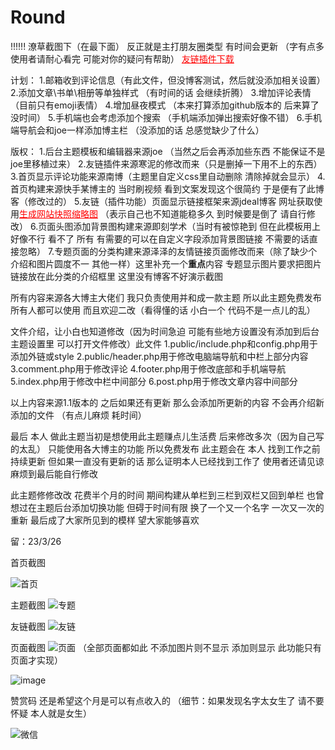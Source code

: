 # Round
!!!<style>a{color:red;}</style>!!!
潦草截图下（在最下面） 反正就是主打朋友圈类型 有时间会更新 （字有点多 使用者请耐心看完 可能对你的疑问有帮助）
<a href="https://github.com/wanfengba/links">友链插件下载</a>

计划：
1.邮箱收到评论信息（有此文件，但没博客测试，然后就没添加相关设置）
2.添加文章\书单\相册等单独样式 （有时间的话 会继续折腾）
3.增加评论表情 （目前只有emoji表情）
4.增加昼夜模式 （本来打算添加github版本的 后来算了 没时间）
5.手机端也会考虑添加个搜索 （手机端添加弹出搜索好像不错）
6.手机端导航会和joe一样添加博主栏 （没添加的话 总感觉缺少了什么）

版权：
1.后台主题模板和编辑器来源joe （当然之后会再添加些东西 不能保证不是joe里移植过来）
2.友链插件来源寒泥的修改而来（只是删掉一下用不上的东西）
3.首页显示评论功能来源南博（主题里自定义css里自动删除 清除掉就会显示）
4.首页构建来源快手某博主的 当时刷视频 看到文案发现这个很简约 于是便有了此博客（修改过的）
5.友链（插件功能）页面显示链接框架来源jdeal博客 网址获取使用<a href="https://www.jdeal.cn/322.html">生成网站快照缩略图</a> （表示自己也不知道能稳多久 到时候要是倒了 请自行修改）
6.页面头图添加背景图构建来源即刻学术（当时有被惊艳到 但在此模板用上好像不行 看不了 所有 有需要的可以在自定义字段添加背景图链接 不需要的话直接忽略）
7.专题页面的分类构建来源泽泽的友情链接页面修改而来（除了缺少个介绍和图片圆度不一 其他一样）这里补充一个<b>重点</b>内容 专题显示图片要求把图片链接放在此分类的介绍框里 这里没有博客不好演示截图

所有内容来源各大博主大佬们 我只负责使用并和成一款主题 所以此主题免费发布 所有人都可以使用 而且欢迎二改（看得懂的话 小白一个 代码不是一点儿的乱）

文件介绍，让小白也知道修改（因为时间急迫 可能有些地方设置没有添加到后台主题设置里 可以打开文件修改）此文件
1.public/include.php和config.php用于添加外链或style
2.public/header.php用于修改电脑端导航和中栏上部分内容
3.comment.php用于修改评论
4.footer.php用于修改底部和手机端导航
5.index.php用于修改中栏中间部分
6.post.php用于修改文章内容中间部分

以上内容来源1.1版本的 之后如果还有更新 那么会添加所更新的内容 不会再介绍新添加的文件 （有点儿麻烦 耗时间）

最后 本人 做此主题当初是想使用此主题赚点儿生活费 后来修改多次（因为自己写的太乱） 只能使用各大博主的功能 所以免费发布 此主题会在 本人 找到工作之前持续更新 但如果一直没有更新的话 那么证明本人已经找到工作了 使用者还请见谅 麻烦到最后能自行修改 

此主题修修改改 花费半个月的时间 期间构建从单栏到三栏到双栏又回到单栏 也曾想过在主题后台添加切换功能 但碍于时间有限 换了一个又一个名字 一次又一次的重新 最后成了大家所见到的模样 望大家能够喜欢

留：23/3/26 

首页截图

![首页](https://user-images.githubusercontent.com/83448377/227761538-10935d05-65ba-4722-8e0d-bcb7e305110a.jpg)

主题截图
![专题](https://user-images.githubusercontent.com/83448377/227761591-fdb37af7-9107-4c2f-87ae-17952e3fbf24.jpg)

友链截图
![友链](https://user-images.githubusercontent.com/83448377/227761602-21ee18a8-240d-40bd-b803-ce1297ecae1e.jpg)

页面截图
![页面](https://user-images.githubusercontent.com/83448377/227761619-62a36807-3aab-4635-939e-dcab58b79ab4.jpg)
（全部页面都如此 不添加图片则不显示 添加则显示 此功能只有页面才实现）

![image](https://user-images.githubusercontent.com/83448377/227759795-092d8399-f661-4151-8b09-2abd928e1d8d.png)

赞赏码 还是希望这个月是可以有点收入的 （细节：如果发现名字太女生了 请不要怀疑 本人就是女生）

![微信](https://user-images.githubusercontent.com/83448377/227762143-8c2bd57a-f08c-4526-88f3-f68de62555ea.jpg)



